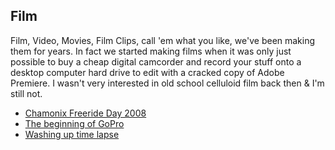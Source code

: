 ## Film

Film, Video, Movies, Film Clips, call 'em what you like, we've been making them for years. In fact we started making films when it was only just possible to buy a cheap digital camcorder and record your stuff onto a desktop computer hard drive to edit with a cracked copy of Adobe Premiere. I wasn't very interested in old school celluloid film back then & I'm still not.

- [Chamonix Freeride Day 2008](chamonix-freeride-day)
- [The beginning of GoPro](gopro)
- [Washing up time lapse](washing-up)
